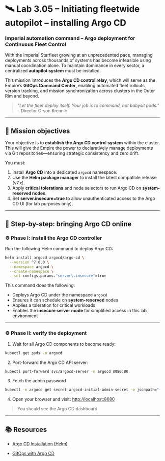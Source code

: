 # 🛰️ Lab 3.05 – Initiating fleetwide autopilot – installing Argo CD

### **Imperial automation command – Argo deployment for Continuous Fleet Control**

With the Imperial Starfleet growing at an unprecedented pace, managing deployments across thousands of systems has become infeasible using manual coordination alone. To maintain dominance in every sector, a centralized **autopilot system** must be installed.

This mission introduces the **Argo CD control relay**, which will serve as the Empire’s **GitOps Command Center**, enabling automated fleet rollouts, version tracking, and mission synchronization across clusters in the Outer Rim and beyond.

> *"Let the fleet deploy itself. Your job is to command, not babysit pods."* – Director Orson Krennic

---

## 🎯 Mission objectives

Your objective is to **establish the Argo CD control system** within the cluster. This will give the Empire the power to declaratively manage deployments via Git repositories—ensuring strategic consistency and zero drift.

You must:

1. Install **Argo CD** into a dedicated `argocd` namespace.
2. Use the **Helm package manager** to install the latest compatible release (v7.x).
3. Apply **critical tolerations** and node selectors to run Argo CD on **system-reserved nodes**.
4. Set **server.insecure=true** to allow unauthenticated access to the Argo CD UI (for lab purposes only).

---

## 🧭 Step-by-step: bringing Argo CD online

### ⚙️ Phase I: install the Argo CD controller

Run the following Helm command to deploy Argo CD:

```bash
helm install argocd argocd/argo-cd \
  --version ^7.0.0 \
  --namespace argocd \
  --create-namespace \
  --set configs.params."server\.insecure"=true
```

This command does the following:

* Deploys Argo CD under the namespace `argocd`
* Ensures it can schedule on **system-reserved** nodes
* Applies a toleration for critical workloads
* Enables the **insecure server mode** for simplified access in this lab environment

---

### ⚙️ Phase II: verify the deployment

1. Wait for all Argo CD components to become ready:

```bash
kubectl get pods -n argocd
```

2. Port-forward the Argo CD API server:

```bash
kubectl port-forward svc/argocd-server -n argocd 8080:80
```

3. Fetch the admin password
```bash
kubectl -n argocd get secret argocd-initial-admin-secret -o jsonpath="{.data.password}" | base64 -d
```

4. Open your browser and visit: [http://localhost:8080](http://localhost:8080)

> You should see the Argo CD dashboard.

---

## 📚 Resources

* [Argo CD Installation (Helm)](https://argo-cd.readthedocs.io/en/stable/operator-manual/installation/)

* [GitOps with Argo CD](https://argo-cd.readthedocs.io/en/stable/)